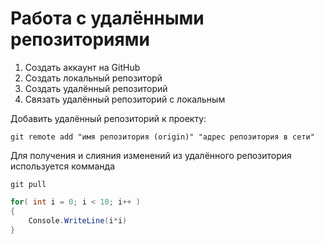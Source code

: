 # **Работа с удалёнными репозиториями**

1. Создать аккаунт на GitHub
2. Создать локальный репозиторй
3. Создать удалённый репозиторий
4. Связать удалённый репозиторий с локальным

Добавить удалённый репозиторий к проекту:
```
git remote add "имя репозитория (origin)" "адрес репозитория в сети"
```
Для получения и слияния изменений из удалённого репозитория используется комманда 
```
git pull
```
```C#
for( int i = 0; i < 10; i++ )
{
    Console.WriteLine(i*i)
}
```